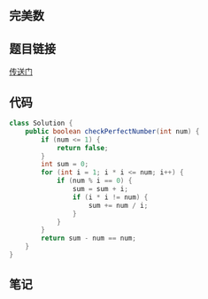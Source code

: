 ## 	完美数  
## 题目链接
[传送门](https://leetcode-cn.com/problems/perfect-number/)
## 代码
```java
class Solution {
    public boolean checkPerfectNumber(int num) {
        if (num <= 1) {
            return false;
        }
        int sum = 0;
        for (int i = 1; i * i <= num; i++) {
            if (num % i == 0) {
                sum = sum + i;
                if (i * i != num) {
                    sum += num / i;
                }
            }
        }
        return sum - num == num;
    }
}
```
## 笔记